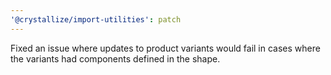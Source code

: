 ```yaml
---
'@crystallize/import-utilities': patch
---
```


Fixed an issue where updates to product variants would fail in cases where the
variants had components defined in the shape.
